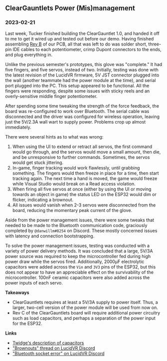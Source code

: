 ## ClearGauntlets Power (Mis)management
### 2023-02-21

Last week, Tucker finished building the ClearGauntlet 1.0, and handed it off to me to get it wired up and tested out before our demo. Having finished assembling [Rev B](https://github.com/ClearGauntlets/ClearGauntlet-PCB/releases/tag/Rev.B) of our PCB, all that was left to do was solder short, three-pin IDE cables to each potentiometer, crimp Dupont connectors to the ends, and plug everything in.

Unlike the previous semester's prototypes, this glove was "complete." It had five fingers, and five servos, instead of two. Initially, testing was done with the latest revision of the LucidVR firmware, 5V JST connector plugged into the wall (another teammate had the power module at the time), and serial port plugged into the PC. This setup appeared to be functional. All the fingers were responding, despite some issues with sticky reels and an overly-sensitive middle finger potentiometer.

After spending some time tweaking the strength of the force feedback, the board was re-configured to work over Bluetooth. The serial cable was disconnected and the driver was configured for wireless operation, leaving just the 5V/2.3A wall wart to supply power. Problems crop up almost immediately.

There were several hints as to what was wrong:

1. When using the UI to extend or retract all servos, the first command would go through, and the servos would move a small amount, then die, and be unresponsive to further commands. Sometimes, the servos would get stuck jittering.
2. In-game, finger tracking would work flawlessly, until grabbing something. The fingers would then freeze in place for a time, then start tracking again. The next time a hand is moved, the game would freeze while Visual Studio would break on a Read access violation.
3. When firing all five servos at once (either by using the UI or moving towards an object in game) the status LED on the ESP32 would dim or flicker, indicating a brownout.
4. All issues would vanish when 2-3 servos were disconnected from the board, reducing the momentary peak current of the glove.

Aside from the power management issues, there were some tweaks that needed to be made to the Bluetooth communication code, graciously completed by `@danwillm#8254` on Discord. These mostly concerned issues with latency and connection bootstrapping.

To solve the power management issues, testing was conducted with a variety of power delivery methods. It was concluded that a large, 5V/3A power source was required to keep the microcontroller fed during high power draw while the servos fired. Additionally, 2000µF electrolytic capacitors were added across the `Vin` and `3V3` pins of the ESP32, but this does not appear to have an appreciable effect on the survivability of the microcontroller. 100nF ceramic capacitors were also added across the power inputs of each servo.

**Takeaways**

- ClearGauntlets requires at least a 5V/3A supply to power itself. Thus, a larger, two-cell version of the power module will be used from now on.
- Rev C of the ClearGauntlets board will require additional power circuitry such as load capacitors, and perhaps a separation of the power input for the ESP32.

**Links**

- [Twidge's description of capacitors](https://discord.com/channels/784543299045818420/875815183447121991/883918618369343560)
- ["Brownouts" thread on LucidVR Discord](https://discord.com/channels/784543299045818420/1076936108836929606)
- ["Bluetooth socket error" on LucidVR Discord](https://discord.com/channels/784543299045818420/1076312802093961266)

